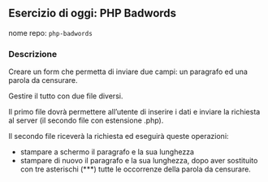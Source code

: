## Esercizio di oggi: PHP Badwords

nome repo: `php-badwords`

### Descrizione

Creare un form che permetta di inviare due campi: un paragrafo ed una parola da censurare.

Gestire il tutto con due file diversi.

Il primo file dovrà permettere all’utente di inserire i dati e inviare la richiesta al server (il secondo file con estensione .php).

Il secondo file riceverà la richiesta ed eseguirà queste operazioni:
- stampare a schermo il paragrafo e la sua lunghezza
- stampare di nuovo il paragrafo e la sua lunghezza, dopo aver sostituito con tre asterischi (***) tutte le occorrenze della parola da censurare.